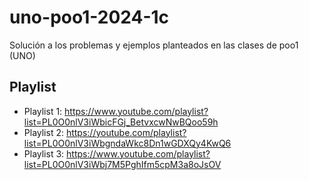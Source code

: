 # uno-poo1-2024-1c
Solución a los problemas y ejemplos planteados en las clases de poo1 (UNO)
## Playlist
+ Playlist 1: https://www.youtube.com/playlist?list=PL0O0nlV3iWbicFGj_BetvxcwNwBQoo59h
+ Playlist 2: https://youtube.com/playlist?list=PL0O0nlV3iWbgndaWkc8Dn1wGDXQy4KwQ6
+ Playlist 3: https://www.youtube.com/playlist?list=PL0O0nlV3iWbj7M5PghIfm5cpM3a8oJsOV
